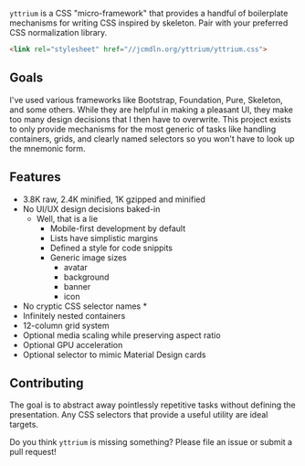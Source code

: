 `yttrium` is a CSS "micro-framework" that provides a handful of
boilerplate mechanisms for writing CSS inspired by skeleton. Pair with
your preferred CSS normalization library.

```HTML
<link rel="stylesheet" href="//jcmdln.org/yttrium/yttrium.css">
```


## Goals

I've used various frameworks like Bootstrap, Foundation, Pure, Skeleton,
and some others. While they are helpful in making a pleasant UI, they
make too many design decisions that I then have to overwrite. This
project exists to only provide mechanisms for the most generic of tasks
like handling containers, grids, and clearly named selectors so you
won't have to look up the mnemonic form.


## Features

* 3.8K raw, 2.4K minified, 1K gzipped and minified
* No UI/UX design decisions baked-in
  * Well, that is a lie
    * Mobile-first development by default
    * Lists have simplistic margins
    * Defined a style for code snippits
    * Generic image sizes
      * avatar
      * background
      * banner
      * icon
* No cryptic CSS selector names
  *
* Infinitely nested containers
* 12-column grid system
* Optional media scaling while preserving aspect ratio
* Optional GPU acceleration
* Optional selector to mimic Material Design cards


## Contributing

The goal is to abstract away pointlessly repetitive tasks without
defining the presentation. Any CSS selectors that provide a useful
utility are ideal targets.

Do you think `yttrium` is missing something? Please file an issue or
submit a pull request!
